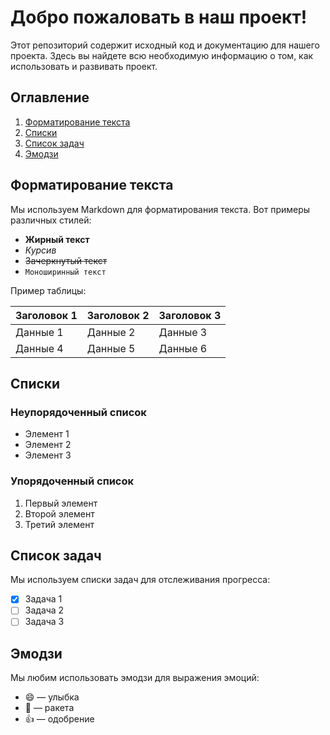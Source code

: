 # Добро пожаловать в наш проект!

Этот репозиторий содержит исходный код и документацию для нашего проекта. Здесь вы найдете всю необходимую информацию о том, как использовать и развивать проект.

## Оглавление

1. [Форматирование текста](#форматирование-текста)
2. [Списки](#списки)
3. [Список задач](#список-задач)
4. [Эмодзи](#эмодзи)

## Форматирование текста

Мы используем Markdown для форматирования текста. Вот примеры различных стилей:

- **Жирный текст**
- *Курсив*
- ~~Зачеркнутый текст~~
- `Моноширинный текст`

Пример таблицы:

| Заголовок 1 | Заголовок 2 | Заголовок 3 |
|-------------|-------------|-------------|
| Данные 1    | Данные 2    | Данные 3    |
| Данные 4    | Данные 5    | Данные 6    |

## Списки

### Неупорядоченный список

- Элемент 1
- Элемент 2
- Элемент 3

### Упорядоченный список

1. Первый элемент
2. Второй элемент
3. Третий элемент

## Список задач

Мы используем списки задач для отслеживания прогресса:

- [x] Задача 1
- [ ] Задача 2
- [ ] Задача 3

## Эмодзи

Мы любим использовать эмодзи для выражения эмоций:

- :smile: — улыбка
- :rocket: — ракета
- :thumbsup: — одобрение
